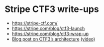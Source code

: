 # Stripe CTF3 write-ups

* <https://stripe-ctf.com/>
* <https://stripe.com/blog/ctf3-launch>
* <https://stripe.com/blog/ctf3-wrap-up>
* [Blog post on CTF3’s architecture](https://stripe.com/blog/ctf3-architecture) [(video)](https://www.youtube.com/watch?v=zktac6QKzUk&hd=1)
